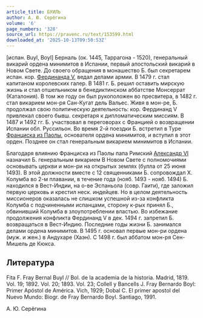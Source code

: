 ```yaml
---
article_title: БУИЛЬ
author: А. Ю. Серёгина
volume: '6'
page_numbers: '328'
source_url: https://pravenc.ru/text/153599.html
downloaded_at: '2025-10-13T09:50:53Z'
---
```


[испан. Buyl, Boyl] Берналь (ок. 1445, Таррагона - 1520), генеральный викарий ордена минимитов в Испании, первый апостольский викарий в Новом Свете. До своего обращения в монашество Б. был секретарем испан. кор. [Фердинанда V](<https://pravenc.ru/text/Фердинанда V.html>), ведал делами армии. В 1479 г. стал капитаном королевских галер. В 1481 г. Б. решил оставить мирскую жизнь и стал отшельником в бенедиктинском аббатстве Монсеррат (Каталония). В том же году он был рукоположен во пресвитера, в 1482 г. стал викарием мон-ря Сан-Кугат дель Вальес. Живя в мон-ре, Б. продолжал свою политическую деятельность: кор. Фердинанд V привлекал своего бывш. секретаря к дипломатическим миссиям. В 1487 и 1492 гг. Б. участвовал в переговорах с Францией о возвращении Испании обл. Руссильон. Во время 2-й поездки Б. встретил в Туре [Франциска из Паолы](<https://pravenc.ru/text/Франциска из Паолы.html>), основателя ордена минимитов, и вступил в этот орден. Позднее он стал генеральным викарием минимитов в Испании.

Благодаря влиянию Франциска из Паолы папа Римский [Александр VI](<https://pravenc.ru/text/Александр VI.html>) назначил Б. генеральным викарием В Новом Свете с полномочиями основывать церкви и мон-ри на открытых землях (булла от 25 июня 1493). В этой должности вместе с 12 священниками Б. сопровождал Х. Колумба во 2-м плавании, в течение года (нояб. 1493 - нояб. 1494) Б. находился в Вест-Индии, на о-ве Эспаньола (совр. Гаити), где заложил первую церковь и крестил неск. индейцев. Но в целом деятельность миссионеров оказалась не слишком успешной из-за конфликта Колумба с подчиненными испанцами, сторону к-рых принял Б., обвинивший Колумба в злоупотреблении властью. Во избежание продолжения конфликта Фердинанд V в дек. 1494 г. запретил Б. возвращаться в Вест-Индию. Последние годы жизни Б. занимался делами ордена минимитов. В 1495 г. основал первые мон-ри ордена (муж. и жен.) в Андухаре (Хаэн). С 1498 г. был аббатом мон-ря Сен-Мишель де Кюкса.

## Литература

Fita F. Fray Bernal Buyl // Bol. de la academia de la historia. Madrid, 1819. Vol. 19; 1892. Vol. 20; 1893. Vol. 23; Collell y Bancells J. Fray Bernardo Boyl: Primer Apóstol de América. Vich, 1929; Dobal C. El primer apostol del Nuevo Mundo: Biogr. de Fray Bernardo Boyl. Santiago, 1991.

А. Ю. Серёгина
